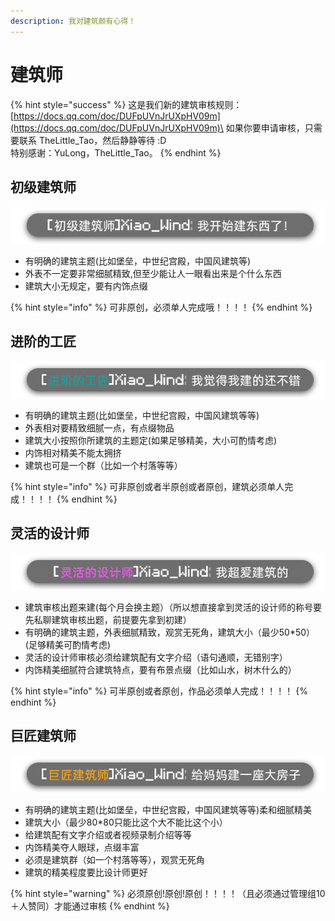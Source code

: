 ```yaml
---
description: 我对建筑颇有心得！
---
```


# 建筑师

{% hint style="success" %}
这是我们新的建筑审核规则：[https://docs.qq.com/doc/DUFpUVnJrUXpHV09m](https://docs.qq.com/doc/DUFpUVnJrUXpHV09m)\
如果你要申请审核，只需要联系 TheLittle\_Tao，然后静静等待 :D\
特别感谢：YuLong，TheLittle\_Tao。
{% endhint %}

## 初级建筑师

![](../../.gitbook/assets/build1.png)

* 有明确的建筑主题(比如堡垒，中世纪宫殿，中国风建筑等)
* 外表不一定要非常细腻精致,但至少能让人一眼看出来是个什么东西
* 建筑大小无规定，要有内饰点缀

{% hint style="info" %}
可非原创，必须单人完成哦！！！！
{% endhint %}

## 进阶的工匠

![](../../.gitbook/assets/build2.png)

* 有明确的建筑主题(比如堡垒，中世纪宫殿，中国风建筑等等)
* 外表相对要精致细腻一点，有点缀物品
* 建筑大小按照你所建筑的主题定(如果足够精美，大小可酌情考虑)
* 内饰相对精美不能太拥挤
* 建筑也可是一个群（比如一个村落等等）

{% hint style="info" %}
可非原创或者半原创或者原创，建筑必须单人完成！！！！
{% endhint %}

## 灵活的设计师

![](../../.gitbook/assets/build3.png)

* 建筑审核出题来建(每个月会换主题）（所以想直接拿到灵活的设计师的称号要先私聊建筑审核出题，前提要先拿到初建）
* 有明确的建筑主题，外表细腻精致，观赏无死角，建筑大小（最少50\*50）(足够精美可酌情考虑)
* 灵活的设计师审核必须给建筑配有文字介绍（语句通顺，无错别字）
* 内饰精美细腻符合建筑特点，要有布景点缀（比如山水，树木什么的）

{% hint style="info" %}
可半原创或者原创，作品必须单人完成！！！！
{% endhint %}

## 巨匠建筑师

![](../../.gitbook/assets/build4.png)

* 有明确的建筑主题(比如堡垒，中世纪宫殿，中国风建筑等等)柔和细腻精美
* 建筑大小（最少80\*80只能比这个大不能比这个小）
* 给建筑配有文字介绍或者视频录制介绍等等
* 内饰精美夺人眼球，点缀丰富
* 必须是建筑群（如一个村落等等），观赏无死角
* 建筑的精美程度要比设计师更好

{% hint style="warning" %}
必须原创!原创!原创！！！！（且必须通过管理组10＋人赞同）才能通过审核
{% endhint %}
